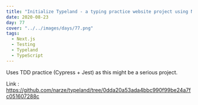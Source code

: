 ```yaml
---
title: "Initialize Typeland - a typing practice website project using Next.js with TDD"
date: 2020-08-23
day: 77
cover: "../../images/days/77.png"
tags:
  - Next.js
  - Testing
  - Typeland
  - TypeScript
---
```


Uses TDD practice (Cypress + Jest) as this might be a serious project.

Link : https://github.com/narze/typeland/tree/0dda20a53ada4bbc990f99be24a7fc051607288c
